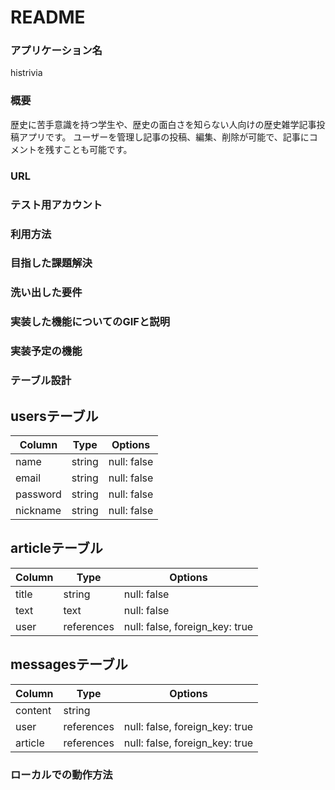 # README

### アプリケーション名
histrivia

### 概要
歴史に苦手意識を持つ学生や、歴史の面白さを知らない人向けの歴史雑学記事投稿アプリです。
ユーザーを管理し記事の投稿、編集、削除が可能で、記事にコメントを残すことも可能です。

### URL

### テスト用アカウント

### 利用方法

### 目指した課題解決

### 洗い出した要件

### 実装した機能についてのGIFと説明

### 実装予定の機能

### テーブル設計

## usersテーブル

| Column   | Type   | Options     |
| -------- | ------ | ----------- |
| name     | string | null: false |
| email    | string | null: false |
| password | string | null: false |
| nickname | string | null: false |


## articleテーブル

| Column | Type       |    Options                         |
| ------ | ---------- | ---------------------------------- |
| title  | string     | null: false                        |
| text   | text       | null: false                        |
| user   | references | null: false, foreign_key: true     | 



## messagesテーブル

| Column  | Type       | Options                        |
| ------- | ---------- | ------------------------------ |
| content | string     |                                |
| user    | references | null: false, foreign_key: true |
| article | references | null: false, foreign_key: true |


### ローカルでの動作方法